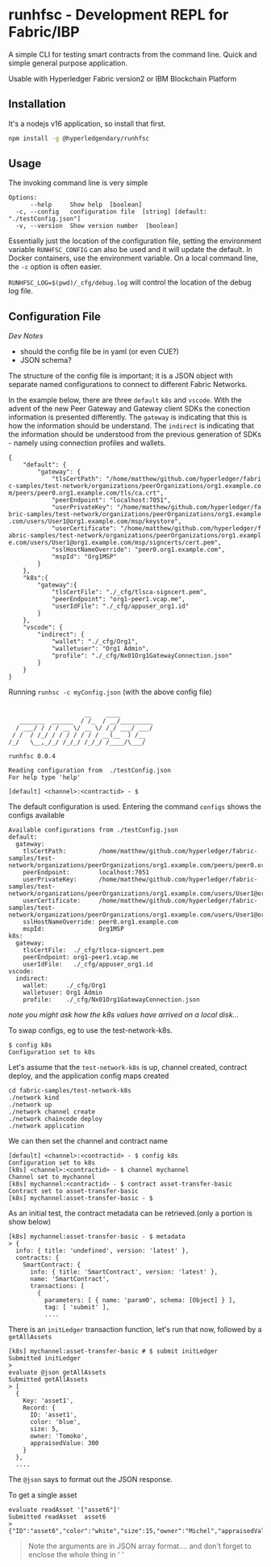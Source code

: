 
# runhfsc - Development REPL for Fabric/IBP

A simple CLI for testing smart contracts from the command line. Quick and simple general purpose application.

Usable with Hyperledger Fabric version2 or IBM Blockchain Platform


## Installation

It's a nodejs v16 application, so install that first.

```bash
npm install -g @hyperledgendary/runhfsc
```

## Usage

The invoking command line is very simple

```
Options:
      --help     Show help  [boolean]
  -c, --config   configuration file  [string] [default: "./testConfig.json"]
  -v, --version  Show version number  [boolean]
```

Essentially just the location of the configuration file, setting the environment variable `RUNHFSC_CONFIG` can also be used and it will update the default. In Docker containers, use the environment variable. On a local command line, the `-c` option is often easier.

`RUNHFSC_LOG=$(pwd)/_cfg/debug.log` will control the location of the debug log file.

## Configuration File

_Dev Notes_
- should the config file be in yaml (or even CUE?)
- JSON schema?

The structure of the config file is important; it is a JSON object with separate named configurations to connect to different Fabric Networks.

In the example below, there are three `default` `k8s` and `vscode`. With the advent of the new Peer Gateway and Gateway client SDKs the conection information is presented differently.  The `gateway` is indicating that this is how the information should be understand. The `indirect` is indicating that the information should be understood from the previous generation of SDKs - namely using connection profiles and wallets.


```
{
    "default": {
        "gateway": {
            "tlsCertPath": "/home/matthew/github.com/hyperledger/fabri
c-samples/test-network/organizations/peerOrganizations/org1.example.co
m/peers/peer0.org1.example.com/tls/ca.crt",
            "peerEndpoint": "localhost:7051",
            "userPrivateKey": "/home/matthew/github.com/hyperledger/fa
bric-samples/test-network/organizations/peerOrganizations/org1.example
.com/users/User1@org1.example.com/msp/keystore",
            "userCertificate": "/home/matthew/github.com/hyperledger/f
abric-samples/test-network/organizations/peerOrganizations/org1.exampl
e.com/users/User1@org1.example.com/msp/signcerts/cert.pem",
            "sslHostNameOverride": "peer0.org1.example.com",
            "mspId": "Org1MSP"
        }
    },
    "k8s":{
        "gateway":{
            "tlsCertFile": "./_cfg/tlsca-signcert.pem",
            "peerEndpoint": "org1-peer1.vcap.me",
            "userIdFile": "./_cfg/appuser_org1.id"
        }
    },
    "vscode": {
        "indirect": {
            "wallet": "./_cfg/Org1",
            "walletuser": "Org1 Admin",
            "profile": "./_cfg/Nx01Org1GatewayConnection.json"
        }
    }
}
```

Running `runhsc -c myConfig.json` (with the above config file)

```

                     __    ____
   _______  ______  / /_  / __/_________
  / ___/ / / / __ \/ __ \/ /_/ ___/ ___/
 / /  / /_/ / / / / / / / __(__  ) /__
/_/   \__,_/_/ /_/_/ /_/_/ /____/\___/

runhfsc 0.0.4

Reading configuration from  ./testConfig.json
For help type 'help'

[default] <channel>:<contractid> - $
```

The default configuration is used. Entering the command `configs` shows the configs available

```
Available configurations from ./testConfig.json
default:
  gateway:
    tlsCertPath:         /home/matthew/github.com/hyperledger/fabric-samples/test-network/organizations/peerOrganizations/org1.example.com/peers/peer0.org1.example.com/tls/ca.crt
    peerEndpoint:        localhost:7051
    userPrivateKey:      /home/matthew/github.com/hyperledger/fabric-samples/test-network/organizations/peerOrganizations/org1.example.com/users/User1@org1.example.com/msp/keystore
    userCertificate:     /home/matthew/github.com/hyperledger/fabric-samples/test-network/organizations/peerOrganizations/org1.example.com/users/User1@org1.example.com/msp/signcerts/cert.pem
    sslHostNameOverride: peer0.org1.example.com
    mspId:               Org1MSP
k8s:
  gateway:
    tlsCertFile:  ./_cfg/tlsca-signcert.pem
    peerEndpoint: org1-peer1.vcap.me
    userIdFile:   ./_cfg/appuser_org1.id
vscode:
  indirect:
    wallet:     ./_cfg/Org1
    walletuser: Org1 Admin
    profile:    ./_cfg/Nx01Org1GatewayConnection.json
```

_note you might ask how the k8s values have arrived on a local disk..._

To swap configs, eg to use the test-network-k8s.

```
$ config k8s
Configuration set to k8s
```

Let's assume that the `test-network-k8s` is up, channel created, contract deploy, and the application config maps created

```
cd fabric-samples/test-network-k8s
./network kind
./network up
./network channel create
./network chaincode deploy
./network application
```

We can then set the channel and contract name

```
[default] <channel>:<contractid> - $ config k8s
Configuration set to k8s
[k8s] <channel>:<contractid> - $ channel mychannel
Channel set to mychannel
[k8s] mychannel:<contractid> - $ contract asset-transfer-basic
Contract set to asset-transfer-basic
[k8s] mychannel:asset-transfer-basic - $
```

As an initial test, the contract metadata can be retrieved.(only a portion is show below)

```
[k8s] mychannel:asset-transfer-basic - $ metadata
> {
  info: { title: 'undefined', version: 'latest' },
  contracts: {
    SmartContract: {
      info: { title: 'SmartContract', version: 'latest' },
      name: 'SmartContract',
      transactions: [
        {
          parameters: [ { name: 'param0', schema: [Object] } ],
          tag: [ 'submit' ],
          ....
```

There is an `initLedger` transaction function, let's run that now, followed by a `getAllAssets`

```
[k8s] mychannel:asset-transfer-basic # $ submit initLedger
Submitted initLedger
>
evaluate @json getAllAssets
Submitted getAllAssets
> [
  {
    Key: 'asset1',
    Record: {
      ID: 'asset1',
      color: 'blue',
      size: 5,
      owner: 'Tomoko',
      appraisedValue: 300
    }
  },
  ....
```
The `@json` says to format out the JSON response.


To get a single asset

```
evaluate readAsset '["asset6"]'
Submitted readAsset  asset6
> {"ID":"asset6","color":"white","size":15,"owner":"Michel","appraisedValue":800}
```

> Note the arguments are in JSON array format.... and don't forget to enclose the whole thing in ' '

